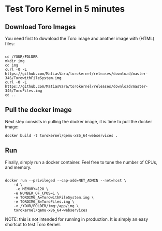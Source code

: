 Test Toro Kernel in 5 minutes
=============================

Download Toro Images
--------------------

You need first to download the Toro image and another image with (HTML) files:

<code>
cd /YOUR/FOLDER
mkdir img
cd img
curl -O -L https://github.com/MatiasVara/torokernel/releases/download/master-346/TorowithFileSystem.img
curl -O -L https://github.com/MatiasVara/torokernel/releases/download/master-346/ToroFiles.img
cd ..
</code>

Pull the docker image
---------------------

Next step consists in pulling the docker image, it is time to pull the docker image:

<code>docker build -t torokernel/qemu-x86_64-webservices  .</code>

Run
---

Finally, simply run a docker container. Feel free to tune the number of CPUs, and memory.

<code>
docker run --privileged --cap-add=NET_ADMIN --net=host \
	-d \
	 -e MEMORY=128 \
	-e NUMBER_OF_CPUS=1 \
	-e TOROIMG_A=TorowithFileSystem.img \
	-e TOROIMG_B=ToroFiles.img \
	-v /YOUR/FOLDER/img:/app/img \
	torokernel/qemu-x86_64-webservices
</code>

NOTE: this is not intended for running in production. It is simply an easy shortcut to test Toro Kernel.
